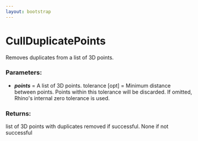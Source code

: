 ```yaml
---
layout: bootstrap
---
```


# CullDuplicatePoints

Removes duplicates from a list of 3D points.
        

### Parameters:

- ***points*** = A list of 3D points.
tolerance [opt] = Minimum distance between points. Points within this
  tolerance will be discarded. If omitted, Rhino's internal zero tolerance
  is used.
        

### Returns:


list of 3D points with duplicates removed if successful.
None if not successful
        
